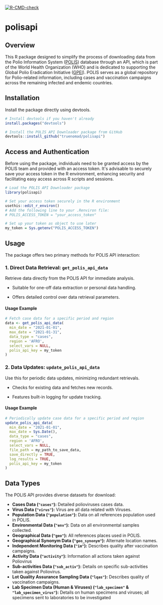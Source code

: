  [![R-CMD-check](https://github.com/truenomad/polisapi/actions/workflows/R-CMD-check.yaml/badge.svg)](https://github.com/truenomad/polisapi/actions/workflows/R-CMD-check.yaml)
 
# polisapi

## Overview

This R package designed to simplify the process of downloading data from
the Polio Information System ([POLIS](https://extranet.who.int/polis/))
database through an API, which is part of the World Health Organization
(WHO) and is dedicated to supporting the Global Polio Eradication
Initiative ([GPEI](https://polioeradication.org/)). POLIS serves as a
global repository for Polio-related information, including cases and
vaccination campaigns across the remaining infected and endemic
countries.

## Installation

Install the package directly using devtools.

``` r
# Install devtools if you haven't already
install.packages("devtools")

# Install the POLIS API Downloader package from GitHub
devtools::install_github("truenomad/polisapi")
```

## Access and Authentication

Before using the package, individuals need to be granted access by the
POLIS team and provided with an access token. It's advisable to securely
save your access token in the R environment, enhancing security and
facilitating easy access across R scripts and sessions.

``` r
# Load the POLIS API Downloader package
library(polisapi)

# Set your access token securely in the R environment
usethis::edit_r_environ()
# Add the following line to your .Renviron file:
# POLIS_ACCESS_TOKEN = "your_access_token"

# Set up your token as object to use later
my_token = Sys.getenv("POLIS_ACCESS_TOKEN")
```

## Usage

The package offers two primary methods for POLIS API interaction:

### 1. Direct Data Retrieval: `get_polis_api_data`

Retrieve data directly from the POLIS API for immediate analysis.

-   Suitable for one-off data extraction or personal data handling.

-   Offers detailed control over data retrieval parameters.

#### Usage Example

``` r
# Fetch case data for a specific period and region
data <- get_polis_api_data(
  min_date = "2021-01-01",    
  max_date = "2021-01-31",
  data_type = "cases",
  region = 'AFRO',
  select_vars = NULL,
  polis_api_key = my_token
)
```

### 2. Data Updates: `update_polis_api_data`

Use this for periodic data updates, minimizing redundant retrievals.

-   Checks for existing data and fetches new records.

-   Features built-in logging for update tracking.

#### Usage Example

``` r
# Periodically update case data for a specific period and region
update_polis_api_data(
  min_date = "2021-01-01",    
  max_date = Sys.Date(),
  data_type = "cases",
  region = 'AFRO',
  select_vars = NULL,
  file_path = my_path_to_save_data,
  save_directly = TRUE,
  log_results = TRUE,
  polis_api_key = my_token
)
```

## Data Types

The POLIS API provides diverse datasets for download:

-   **Cases Data (`"cases"`):** Detailed polioviruses cases data.
-   **Virus Data (`"virus"`):** Virus are all data related with Viruses.
-   **Population Data (`"population"`):** Data on all references
    population used in POLIS.
-   **Environmental Data (`"env"`):** Data on all environmental samples
    collected.
-   **Geographical Data (`"geo"`):** All references places used in
    POLIS.
-   **Geographical Synonym Data (`"geo_synonym"`):** Alternate location
    names.
-   **Independent Monitoring Data (`"im"`):** Describes quality after
    vaccination campaigns.
-   **Activity Data (`"activity"`):** Information all actions taken
    against Poliovirus
-   **Sub-activities Data (`"sub_activ"`):** Details on specific
    sub-activities taken against Poliovirus.
-   **Lot Quality Assurance Sampling Data (`"lqas"`):** Describes
    quality of vaccination campaigns.
-   **Lab Specimen Data (Human & Viruses) (`"lab_specimen"` &
    `"lab_specimen_virus"`):** Details on human specimens and viruses;
    all specimens sent to laboratories to be investigated
